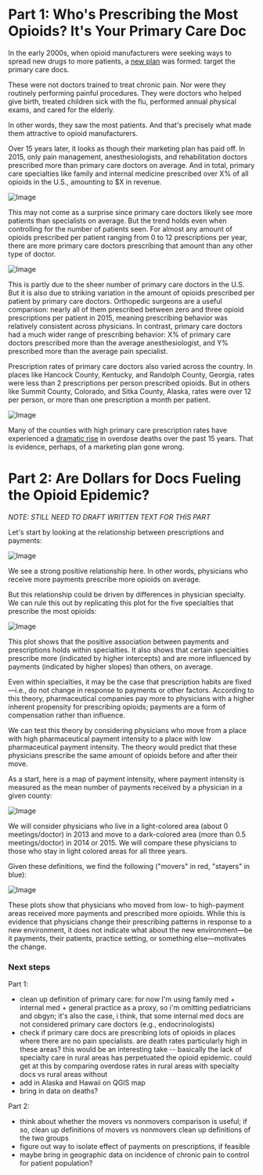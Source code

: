 # Part 1: Who's Prescribing the Most Opioids? It's Your Primary Care Doc

In the early 2000s, when opioid manufacturers were seeking ways to spread new drugs to more patients, a [new plan](http://ajph.aphapublications.org/doi/abs/10.2105/AJPH.2007.131714) was formed: target the primary care docs.

These were not doctors trained to treat chronic pain.  Nor were they routinely performing painful procedures.  They were doctors who helped give birth, treated children sick with the flu, performed annual physical exams, and cared for the elderly.

In other words, they saw the most patients.  And that's precisely what made them attractive to opioid manufacturers.

Over 15 years later, it looks as though their marketing plan has paid off.  In 2015, only pain management, anesthesiologists, and rehabilitation doctors prescribed more than primary care doctors on average.  And in total, primary care specialties like family and internal medicine prescribed over X% of all opioids in the U.S., amounting to $X in revenue.

![Image](https://raw.githubusercontent.com/kdanesh/dataviz-project/gh-pages/plots/specialty_top10pre_total.png)

This may not come as a surprise since primary care doctors likely see more patients than specialists on average.  But the trend holds even when controlling for the number of patients seen.  For almost any amount of opioids prescribed per patient ranging from 0 to 12 prescriptions per year, there are more primary care doctors prescribing that amount than any other type of doctor.

![Image](https://raw.githubusercontent.com/kdanesh/dataviz-project/gh-pages/plots/prescriptions_hist_by_specialty.png)

This is partly due to the sheer number of primary care doctors in the U.S.  But it is also due to striking variation in the amount of opioids prescribed per patient by primary care doctors.  Orthopedic surgeons are a useful comparison: nearly all of them prescribed between zero and three opioid prescriptions per patient in 2015, meaning prescribing behavior was relatively consistent across physicians.  In contrast, primary care doctors had a much wider range of prescribing behavior: X% of primary care doctors prescribed more than the average anesthesiologist, and Y% prescribed more than the average pain specialist.

Prescription rates of primary care doctors also varied across the country.  In  places like Hancock County, Kentucky, and Randolph County, Georgia, rates were less than 2 prescriptions per person prescribed opioids.  But in others like Summit County, Colorado, and Sitka County, Alaska, rates were over 12 per person, or more than one prescription a month per patient.

![Image](https://raw.githubusercontent.com/kdanesh/dataviz-project/gh-pages/plots/map_prescriptions_primarycare.png)

Many of the counties with high primary care prescription rates have experienced a [dramatic rise](https://www.theguardian.com/society/ng-interactive/2016/may/25/opioid-epidemic-overdose-deaths-map) in overdose deaths over the past 15 years.  That is evidence, perhaps, of a marketing plan gone wrong.

# Part 2: Are Dollars for Docs Fueling the Opioid Epidemic?

_NOTE: STILL NEED TO DRAFT WRITTEN TEXT FOR THIS PART_

Let's start by looking at the relationship between prescriptions and payments:

![Image](https://raw.githubusercontent.com/kdanesh/dataviz-project/master/plots/meetings_30dayfill.png)

We see a strong positive relationship here. In other words, physicians who receive more payments prescribe more opioids on average.

But this relationship could be driven by differences in physician specialty.  We can rule this out by replicating this plot for the five specialties that prescribe the most opioids:

![Image](https://raw.githubusercontent.com/kdanesh/dataviz-project/master/plots/prescriptions_payments_by_specialty.png)

This plot shows that the positive association between payments and prescriptions  holds within specialties.  It also shows that certain specialties prescribe more (indicated by higher intercepts) and are more influenced by payments (indicated by  higher slopes) than others, on average.

Even within specialties, it may be the case that prescription habits are fixed&mdash;i.e., do not change in response to payments or other factors.  According to this theory, pharmaceutical companies pay more to physicians with a higher inherent propensity for prescribing opioids; payments are a form of compensation rather than influence.

We can test this theory by considering physicians who move from a place with high pharmaceutical payment intensity to a place with low pharmaceutical payment intensity.  The theory would predict that these physicians prescribe the same amount of opioids before and after their move.

As a start, here is a map of payment intensity, where payment intensity is measured as the mean number of payments received by a physician in a given county:

![Image](https://raw.githubusercontent.com/kdanesh/dataviz-project/master/plots/map_meetings.png)

We will consider physicians who live in a light-colored area (about 0 meetings/doctor) in 2013 and move to a dark-colored area (more than 0.5 meetings/doctor) in 2014 or 2015.  We will compare these physicians to those who stay in light colored areas for all three years.

Given these definitions, we find the following ("movers" in red, "stayers" in blue):

![Image](https://raw.githubusercontent.com/kdanesh/dataviz-project/master/plots/staymove.png)

These plots show that physicians who moved from low- to high-payment areas received more payments and prescribed more opioids.  While this is evidence that physicians change their prescribing patterns in response to a new environment, it does not indicate what about the new environment&mdash;be it payments, their patients, practice setting, or something else&mdash;motivates the change.

### Next steps

Part 1:
- clean up definition of primary care: for now I'm using family med + internal med + general practice as a proxy, so i'm omitting pediatricians and obgyn; it's also the case, i think, that some internal med docs are not considered primary care doctors (e.g., endocrinologists)
- check if primary care docs are prescribing lots of opioids in places where there are no pain specialists. are death rates particularly high in these areas? this would be an interesting take -- basically the lack of specialty care in rural areas has perpetuated the opioid epidemic. could get at this by comparing overdose rates in rural areas with specialty docs vs rural areas without
- add in Alaska and Hawaii on QGIS map
- bring in data on deaths?

Part 2:
- think about whether the movers vs nonmovers comparison is useful; if so, clean up definitions of movers vs nonmovers clean up definitions of the two groups 
- figure out way to isolate effect of payments on prescriptions, if feasible
- maybe bring in geographic data on incidence of chronic pain to control for patient population?